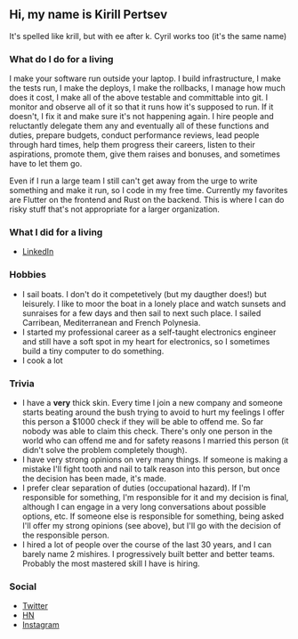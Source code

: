 ## Hi, my name is Kirill Pertsev

It's spelled like krill, but with ee after k. Cyril works too (it's the same name)

### What do I do for a living

I make your software run outside your laptop. I build infrastructure, I make the
tests run, I make the deploys, I make the rollbacks, I manage how much does it cost, I make all of the above testable and committable into git.
I monitor and observe all of it so that it runs how it's supposed to run. If it doesn't, I fix it and make sure it's not happening again.
I hire people and reluctantly delegate them any and eventually all of these functions and duties,
prepare budgets, conduct performance reviews, lead people through hard times,
help them progress their careers, listen to their aspirations, promote them,
give them raises and bonuses, and sometimes have to let them go.

Even if I run a large team I still can't get away from the urge to write something and make it run, so I code in my free time. Currently my favorites are Flutter on the frontend and Rust on the backend. This is where I can do risky stuff that's not appropriate for a larger organization.

### What I did for a living
  * [LinkedIn](https://www.linkedin.com/in/kikap/)

### Hobbies
  * I sail boats. I don't do it competetively (but my daugther does!) but leisurely. I like to moor the boat in a lonely place and watch sunsets and sunraises for a few days and then sail to next such place. I sailed Carribean, Mediterranean and French Polynesia.
  * I started my professional career as a self-taught electronics engineer and
  still have a soft spot in my heart for electronics, so I sometimes build a tiny
  computer to do something.
  * I cook a lot

### Trivia
  * I have a **very** thick skin. Every time I join a new company and someone
  starts beating around the bush trying to avoid to hurt my feelings I offer this person a $1000 check if they will be able to offend me. So far nobody
  was able to claim this check. There's only one person in the world who can offend me and for safety reasons I married this person (it didn't solve the problem completely though).
  * I have very strong opinions on very many things. If someone is making a mistake I'll fight tooth and nail to talk reason into this person, but once the decision has been made, it's made.
  * I prefer clear separation of duties (occupational hazard). If I'm responsible for something, I'm responsible for it and my decision is final, although I can engage in a very long conversations about possible options, etc. If someone else is responsible for something, being asked I'll offer my strong opinions (see above), but I'll go with the decision of the responsible person.
  * I hired a lot of people over the course of the last 30 years, and I can barely name 2 mishires. I progressively built better and better teams. Probably the most mastered skill I have is hiring.

### Social
  * [Twitter](https://twitter.com/kpertsev)
  * [HN](https://news.ycombinator.com/user?id=kika)
  * [Instagram](https://www.instagram.com/kpertsev/)

